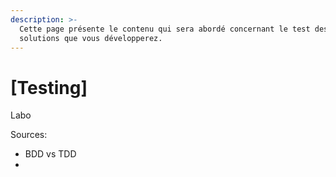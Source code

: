 ```yaml
---
description: >-
  Cette page présente le contenu qui sera abordé concernant le test des
  solutions que vous développerez.
---
```


# \[Testing]

Labo



Sources:

* BDD vs TDD
*
